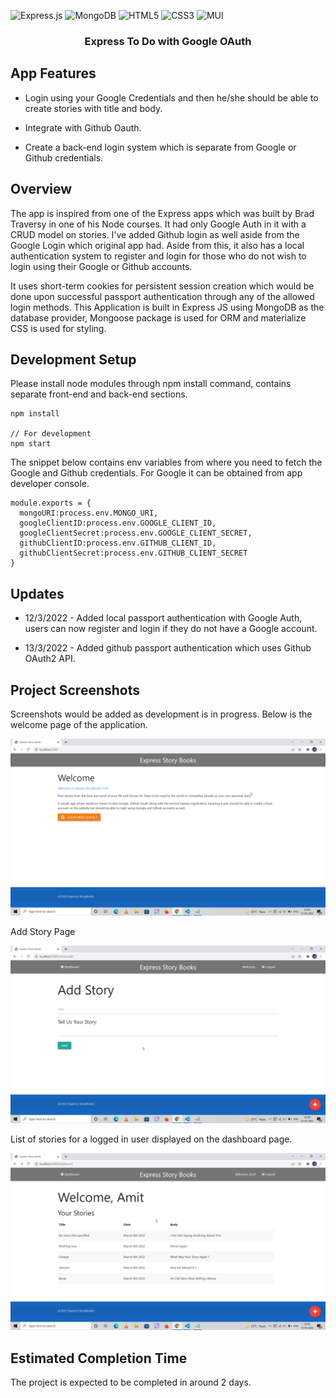 ![Express.js](https://img.shields.io/badge/express.js-%23404d59.svg?style=for-the-badge&logo=express&logoColor=%2361DAFB)
![MongoDB](https://img.shields.io/badge/MongoDB-%234ea94b.svg?style=for-the-badge&logo=mongodb&logoColor=white)
![HTML5](https://img.shields.io/badge/html5-%23E34F26.svg?style=for-the-badge&logo=html5&logoColor=white)
![CSS3](https://img.shields.io/badge/css3-%231572B6.svg?style=for-the-badge&logo=css3&logoColor=white)
![MUI](https://img.shields.io/badge/MUI-%230081CB.svg?style=for-the-badge&logo=material-ui&logoColor=white)

<h3 align="center">
  Express To Do with Google OAuth
</h3>

## App Features

- Login using your Google Credentials and then he/she should be able to create stories with title and body.

- Integrate with Github Oauth.

- Create a back-end login system which is separate from Google or Github credentials.

## Overview

The app is inspired from one of the Express apps which was built by Brad Traversy in one of his Node courses. It had only Google Auth in it with a CRUD model on stories. I've added Github login as well aside from the Google Login which original app had. Aside from this, it also has a local authentication system to register and login for those who do not wish to login using
their Google or Github accounts.

It uses short-term cookies for persistent session creation which would be done upon successful passport authentication through any of the allowed login methods. This Application is built in Express JS using MongoDB as the database provider, Mongoose package is used for ORM and materialize CSS is used for styling.

## Development Setup

Please install node modules through npm install command, contains separate front-end and back-end sections.

```
npm install

// For development
npm start

```
The snippet below contains env variables from where you need to fetch the Google and Github credentials. For Google it can be obtained from app developer console.

```
module.exports = {
  mongoURI:process.env.MONGO_URI,
  googleClientID:process.env.GOOGLE_CLIENT_ID,
  googleClientSecret:process.env.GOOGLE_CLIENT_SECRET,
  githubClientID:process.env.GITHUB_CLIENT_ID,
  githubClientSecret:process.env.GITHUB_CLIENT_SECRET
}

```

## Updates

- 12/3/2022 - Added local passport authentication with Google Auth, users can now register and login if they do not 
have a Google account.

- 13/3/2022 - Added github passport authentication which uses Github OAuth2 API.

## Project Screenshots

Screenshots would be added as development is in progress. Below is the welcome page of the application.

![alt text](./screenshots/welcome.png)

Add Story Page

![alt text](./screenshots/add_story.png)

List of stories for a logged in user displayed on the dashboard page.

![alt text](./screenshots/story.png)

## Estimated Completion Time

The project is expected to be completed in around 2 days.

